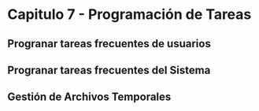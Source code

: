 # Capitulo 7 -  Programación de Tareas

## Progranar tareas frecuentes de usuarios

## Progranar tareas frecuentes del Sistema

## Gestión de Archivos Temporales